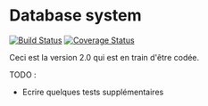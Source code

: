 # Database system

[![Build Status](https://travis-ci.org/beMang/database-system.svg?branch=master)](https://travis-ci.org/beMang/database-system)  [![Coverage Status](https://coveralls.io/repos/github/beMang/database-system/badge.svg?branch=master)](https://coveralls.io/github/beMang/database-system?branch=master)

Ceci est la version 2.0 qui est en train d'être codée.


TODO : 
 * Ecrire quelques tests supplémentaires